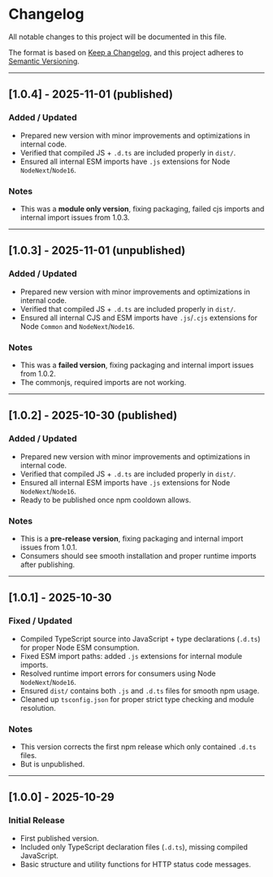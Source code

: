 # Changelog

All notable changes to this project will be documented in this file.

The format is based on [Keep a Changelog](https://keepachangelog.com/en/1.0.0/),
and this project adheres to [Semantic Versioning](https://semver.org/spec/v2.0.0.html).

---

## [1.0.4] - 2025-11-01 (published)
### Added / Updated
- Prepared new version with minor improvements and optimizations in internal code.
- Verified that compiled JS + `.d.ts` are included properly in `dist/`.
- Ensured all internal ESM imports have `.js` extensions for Node `NodeNext`/`Node16`.

### Notes
- This was a **module only version**, fixing packaging, failed cjs imports and internal import issues from 1.0.3.

---

## [1.0.3] - 2025-11-01 (unpublished)
### Added / Updated
- Prepared new version with minor improvements and optimizations in internal code.
- Verified that compiled JS + `.d.ts` are included properly in `dist/`.
- Ensured all internal CJS and ESM imports have `.js`/`.cjs` extensions for Node `Common` and `NodeNext`/`Node16`.

### Notes
- This was a **failed version**, fixing packaging and internal import issues from 1.0.2.
- The commonjs, required imports are not working.

---


## [1.0.2] - 2025-10-30 (published)
### Added / Updated
- Prepared new version with minor improvements and optimizations in internal code.
- Verified that compiled JS + `.d.ts` are included properly in `dist/`.
- Ensured all internal ESM imports have `.js` extensions for Node `NodeNext`/`Node16`.
- Ready to be published once npm cooldown allows.

### Notes
- This is a **pre-release version**, fixing packaging and internal import issues from 1.0.1.
- Consumers should see smooth installation and proper runtime imports after publishing.

---

## [1.0.1] - 2025-10-30
### Fixed / Updated
- Compiled TypeScript source into JavaScript + type declarations (`.d.ts`) for proper Node ESM consumption.
- Fixed ESM import paths: added `.js` extensions for internal module imports.
- Resolved runtime import errors for consumers using Node `NodeNext`/`Node16`.
- Ensured `dist/` contains both `.js` and `.d.ts` files for smooth npm usage.
- Cleaned up `tsconfig.json` for proper strict type checking and module resolution.

### Notes
- This version corrects the first npm release which only contained `.d.ts` files.
- But is unpublished.

---

## [1.0.0] - 2025-10-29

### Initial Release

* First published version.
* Included only TypeScript declaration files (`.d.ts`), missing compiled JavaScript.
* Basic structure and utility functions for HTTP status code messages.
